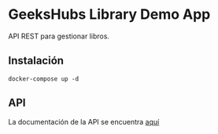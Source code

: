 # GeeksHubs Library Demo App

API REST para gestionar libros.

## Instalación

```
docker-compose up -d
```

## API 

La documentación de la API se encuentra [aquí](https://documenter.getpostman.com/view/255227/TVejgpWn)
